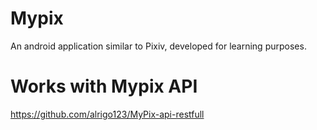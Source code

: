 # Mypix
 An android application similar to Pixiv, developed for learning purposes.
# Works with Mypix API
https://github.com/alrigo123/MyPix-api-restfull
